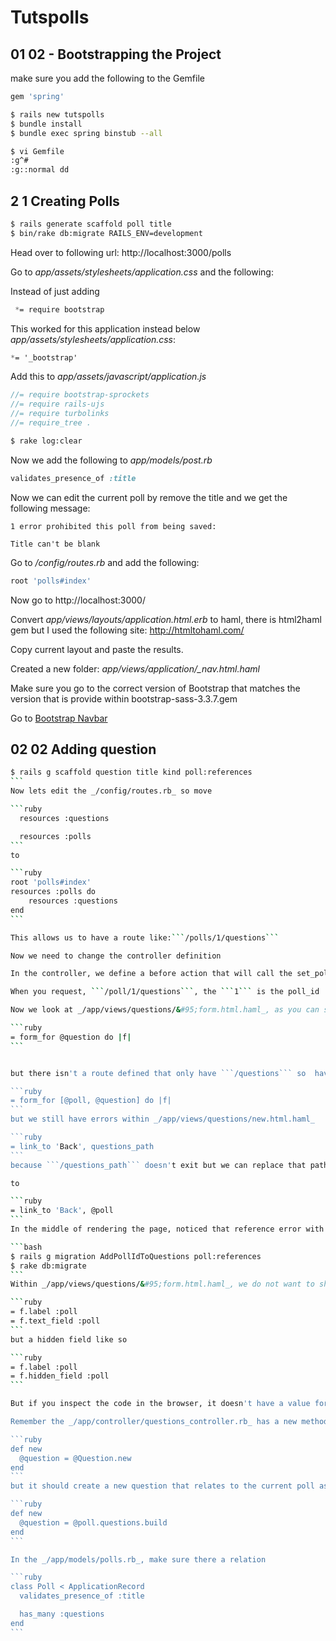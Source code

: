 # Tutspolls

## 01 02 - Bootstrapping the Project

make sure you add the following to the Gemfile

```ruby
gem 'spring'
```

```bash
$ rails new tutspolls
$ bundle install
$ bundle exec spring binstub --all
```

```bash
$ vi Gemfile
:g^#
:g::normal dd
```

## 2 1 Creating Polls

```bash
$ rails generate scaffold poll title
$ bin/rake db:migrate RAILS_ENV=development
```
Head over to following url: http://localhost:3000/polls

Go to _app/assets/stylesheets/application.css_ and the following:

Instead of just adding

```css
 *= require bootstrap
```
This worked for this application instead below _app/assets/stylesheets/application.css_:
```css
*= '_bootstrap'
```
Add this to _app/assets/javascript/application.js_
```javascript
//= require bootstrap-sprockets
//= require rails-ujs
//= require turbolinks
//= require_tree .
```

```bash
$ rake log:clear
```
Now we add the following to _app/models/post.rb_
```ruby
validates_presence_of :title
```
Now we can edit the current poll by remove the title and we get the following message:

```
1 error prohibited this poll from being saved:

Title can't be blank
```

Go to _/config/routes.rb_ and add the following:

```ruby
root 'polls#index'
```

Now go to http://localhost:3000/

Convert _app/views/layouts/application.html.erb_ to haml, there is html2haml gem but I used the following site: http://htmltohaml.com/

Copy current layout and paste the results.

Created a new folder: _app/views/application/&#95;nav.html.haml_

Make sure you go to the correct version of Bootstrap that matches the version that is provide within bootstrap-sass-3.3.7.gem

Go to [Bootstrap Navbar](https://getbootstrap.com/docs/3.3/components/#navbar)

## 02 02 Adding question

````bash
$ rails g scaffold question title kind poll:references
```
Now lets edit the _/config/routes.rb_ so move

```ruby
  resources :questions

  resources :polls
```
to

```ruby
root 'polls#index'
resources :polls do
    resources :questions
end
```

This allows us to have a route like:```/polls/1/questions```

Now we need to change the controller definition

In the controller, we define a before action that will call the set_poll method that will look for a poll by its poll_id within the Poll model; this will occur every time the question controller is requested.

When you request, ```/poll/1/questions```, the ```1``` is the poll_id

Now we look at _/app/views/questions/&#95;form.html.haml_, as you can see we have

```ruby
= form_for @question do |f|
```


but there isn't a route defined that only have ```/questions``` so  have modify the above form helper piece to include both

```ruby
= form_for [@poll, @question] do |f|
```
but we still have errors within _/app/views/questions/new.html.haml_

```ruby
= link_to 'Back', questions_path
```
because ```/questions_path``` doesn't exit but we can replace that path with ```@poll``` instance variable

to

```ruby
= link_to 'Back', @poll
```
In the middle of rendering the page, noticed that reference error with poll_id where nested question in poll was not being reference properly. Had to generate/run a new migration to fix the error

```bash
$ rails g migration AddPollIdToQuestions poll:references
$ rake db:migrate
```
Within _/app/views/questions/&#95;form.html.haml_, we do not want to show the poll text field

```ruby
= f.label :poll
= f.text_field :poll
```
but a hidden field like so

```ruby
= f.label :poll
= f.hidden_field :poll
```

But if you inspect the code in the browser, it doesn't have a value for the hidden_field

Remember the _/app/controller/questions_controller.rb_ has a new method that

```ruby
def new
  @question = @Question.new
end
```
but it should create a new question that relates to the current poll as it does in the following method

```ruby
def new
  @question = @poll.questions.build
end
```

In the _/app/models/polls.rb_, make sure there a relation

```ruby
class Poll < ApplicationRecord
  validates_presence_of :title

  has_many :questions  
end
```
